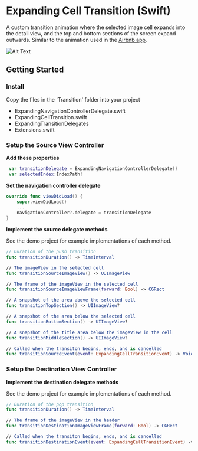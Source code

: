 # Expanding Cell Transition (Swift)

A custom transition animation where the selected image cell expands into the detail view, and the top and bottom sections of the screen expand outwards. Similar to the animation used in the [Airbnb app](https://itunes.apple.com/ca/app/airbnb/id401626263?mt=8).

![Alt Text](https://github.com/RobCanton/ExpandingCellTransition/blob/master/Misc/recording1.gif&s=200)

## Getting Started

### Install
Copy the files in the 'Transition' folder into your project
  * ExpandingNavigationControllerDelegate.swift
  * ExpandingCellTransition.swift
  * ExpandingTransitionDelegates
  * Extensions.swift
  
  
### Setup the Source View Controller

**Add these properties**
```swift
 var transitionDelegate = ExpandingNavigationControllerDelegate()
 var selectedIndex:IndexPath!
```

**Set the navigation controller delegate**
```swift
override func viewDidLoad() {
	super.viewDidLoad()
	...
	navigationController?.delegate = transitionDelegate
}
```

**Implement the source delegate methods**

See the demo project for example implementations of each method.

```swift
// Duration of the push transition
func transitionDuration() -> TimeInterval

// The imageView in the selected cell
func transitionSourceImageView() -> UIImageView

// The frame of the imageView in the selected cell
func transitionSourceImageViewFrame(forward: Bool) -> CGRect

// A snapshot of the area above the selected cell
func transitionTopSection() -> UIImageView?

// A snapshot of the area below the selected cell
func transitionBottomSection() -> UIImageView?

// A snapshot of the title area below the imageView in the cell
func transitionMiddleSection() -> UIImageView?

// Called when the transiton begins, ends, and is cancelled
func transitionSourceEvent(event: ExpandingCellTransitionEvent) -> Void
```

### Setup the Destination View Controller

**Implement the destination delegate methods**

See the demo project for example implementations of each method.

```swift
// Duration of the pop transition
func transitionDuration() -> TimeInterval

// The frame of the imageView in the header
func transitionDestinationImageViewFrame(forward: Bool) -> CGRect

// Called when the transiton begins, ends, and is cancelled
func transitionDestinationEvent(event: ExpandingCellTransitionEvent) -> Void
```
